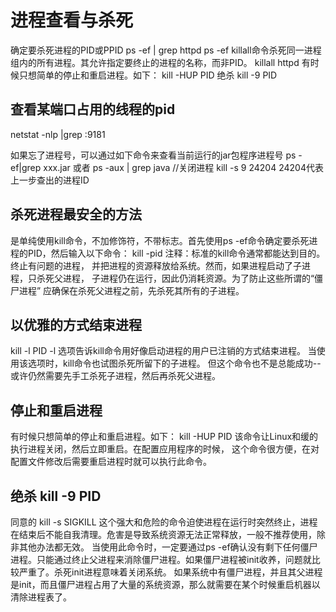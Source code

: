# 进程查看与杀死
确定要杀死进程的PID或PPID
ps -ef | grep httpd
ps -ef
killall命令杀死同一进程组内的所有进程。其允许指定要终止的进程的名称，而非PID。
killall httpd
有时候只想简单的停止和重启进程。如下：
 kill -HUP PID
绝杀 
kill -9 PID
## 查看某端口占用的线程的pid
netstat -nlp |grep :9181

如果忘了进程号，可以通过如下命令来查看当前运行的jar包程序进程号
ps -ef|grep xxx.jar
或者 ps -aux | grep java
//关闭进程
kill -s 9 24204
24204代表上一步查出的进程ID

## 杀死进程最安全的方法
是单纯使用kill命令，不加修饰符，不带标志。首先使用ps -ef命令确定要杀死进程的PID，然后输入以下命令：
kill -pid
注释：标准的kill命令通常都能达到目的。终止有问题的进程，
并把进程的资源释放给系统。然而，如果进程启动了子进程，只杀死父进程，
子进程仍在运行，因此仍消耗资源。为了防止这些所谓的“僵尸进程”
应确保在杀死父进程之前，先杀死其所有的子进程。

## 以优雅的方式结束进程
kill -l PID
-l 选项告诉kill命令用好像启动进程的用户已注销的方式结束进程。
当使用该选项时，kill命令也试图杀死所留下的子进程。
但这个命令也不是总能成功--或许仍然需要先手工杀死子进程，然后再杀死父进程。

## 停止和重启进程
有时候只想简单的停止和重启进程。如下：
kill -HUP PID
该命令让Linux和缓的执行进程关闭，然后立即重启。在配置应用程序的时候，
这个命令很方便，在对配置文件修改后需要重启进程时就可以执行此命令。

## 绝杀 kill -9 PID

同意的 kill -s SIGKILL
这个强大和危险的命令迫使进程在运行时突然终止，进程在结束后不能自我清理。危害是导致系统资源无法正常释放，一般不推荐使用，除非其他办法都无效。
当使用此命令时，一定要通过ps -ef确认没有剩下任何僵尸进程。只能通过终止父进程来消除僵尸进程。如果僵尸进程被init收养，问题就比较严重了。杀死init进程意味着关闭系统。
如果系统中有僵尸进程，并且其父进程是init，而且僵尸进程占用了大量的系统资源，那么就需要在某个时候重启机器以清除进程表了。